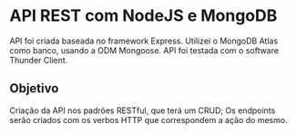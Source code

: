 # API REST com NodeJS e MongoDB
API foi criada baseada no framework Express. Utilizei o MongoDB Atlas como banco, usando a ODM Mongoose. 
API foi testada com o software Thunder Client.
## Objetivo 
Criação da API nos padrões RESTful, que terá um CRUD;
Os endpoints serão criados com os verbos HTTP que correspondem a ação do mesmo.
